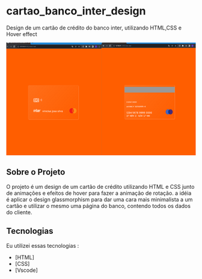 # cartao_banco_inter_design


 Design de um cartão de crédito do banco inter, utilizando HTML,CSS e Hover effect
 
<p align="center">
 <img width="800" height="300" src="https://github.com/viniciusgo61/cartao/blob/master/img/cpt1.png">

## Sobre o Projeto

O projeto é um design de um cartão de crédito utilizando HTML e CSS junto de animações e efeitos de hover para fazer a animação de rotação.
a idéia é aplicar o design glassmorphism para dar uma cara mais minimalista a um cartão e utilizar o mesmo uma página do banco, contendo todos os dados do cliente.

## Tecnologias

Eu utilizei essas tecnologias :

- [HTML]
- [CSS]
- [Vscode]
